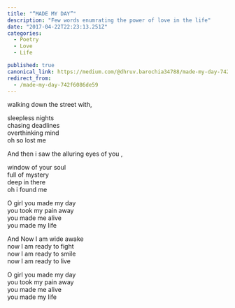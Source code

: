 ```yaml
---
title: "“MADE MY DAY”"
description: "Few words enumrating the power of love in the life"
date: "2017-04-22T22:23:13.251Z"
categories: 
  - Poetry
  - Love
  - Life

published: true
canonical_link: https://medium.com/@dhruv.barochia34788/made-my-day-742f6086de59
redirect_from:
  - /made-my-day-742f6086de59
---
```


walking down the street with,

sleepless nights   
chasing deadlines   
overthinking mind  
oh so lost me

And then i saw the alluring eyes of you ,

window of your soul  
full of mystery  
deep in there   
oh i found me

O girl you made my day  
you took my pain away  
you made me alive   
you made my life

And Now I am wide awake  
now I am ready to fight  
now I am ready to smile  
now I am ready to live

O girl you made my day  
you took my pain away  
you made me alive   
you made my life
